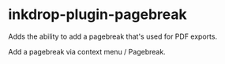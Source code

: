 # inkdrop-plugin-pagebreak

Adds the ability to add a pagebreak that's used for PDF exports.

Add a pagebreak via context menu / Pagebreak.